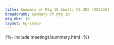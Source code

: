 ```yaml
---
title: Summary of Mtg 10 &bull; CS-205 (202110)
breadcrumb: Summary of Mtg 10
mtg_nbr: 10
layout: bg-image
---
```

 
{%- include meetings/summary.html -%}
